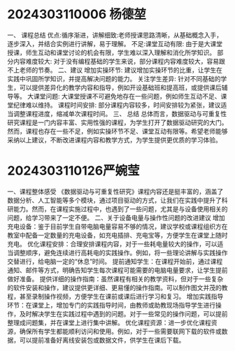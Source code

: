 # 2024303110006 杨德堃

一、 课程总结
优点:循序渐进，讲解细致:老师授课思路清晰，从基础概念入手，逐步深入，并结合实例进行讲解，易于理解。
不足:课堂互动有限: 由于是大课堂授课，师生互动和课堂讨论的机会有限，学生难以深入理解和消化所学知识。
     部分内容难度较大: 对于没有编程基础的学生来说，部分课程内容难度较大，容易跟不上老师的节奏。
二、建议
增加实操环节: 建议增加实操环节的比重，让学生在实践中巩固所学知识，并提高解决问题的能力。
关注学生差异: 针对不同基础的学生，可以提供差异化的教学内容和指导，例如开设基础班和提高班，或提供课后辅导等。
大课堂问题: 大课堂授课不可避免地存在一些问题，例如师生互动不足、课堂纪律难以维持。
课程时间安排: 部分课程内容较多，时间安排较为紧张，建议适当调整课程进度，缩减单次课程时间。
三、 总结
总体而言，数据驱动与可重复性研究课程是一门内容丰富、实用性强的课程，为学生打开了数据驱动研究的大门。然而，课程也存在一些不足，例如实操环节不足、课堂互动有限等。希望老师能够采纳以上建议，不断改进课程内容和教学方式，为学生提供更优质的学习体验。

# 2024303110126严婉莹 

一、课程整体感受 
《数据驱动与可重复性研究》课程内容还是挺丰富的，涵盖了数据分析、人工智能等多个模块，通过项目驱动的方式，让我们在实践中提升了科研能力。然而，在课程实施过程中，也遇到了一些问题，尤其是与设备使用相关的问题，给学习带来了一定不便。 
二、关于设备电量与操作性问题的改进建议 
增加充电设备：鉴于目前学生自带电脑电量容易不够的情况，建议学校或课程组织方在教室中配备一定数量的充电设备，如充电插排、充电宝等，方便学生在课堂上随时充电。 
优化课程安排：合理安排课程内容，对于一些耗电量较大的操作，可以适当调整顺序，避免连续进行高耗电的实践操作。例如，将一些理论讲解与实践操作交替进行，给电脑一定的“休息”时间。 
提前通知学生：在课程开始前，通过课程通知、邮件等方式，明确告知学生每次课程可能需要的电脑电量要求，让学生提前做好准备。 
提供详细的操作指南：虽然课程有相关的教学资料，但对于一些复杂的软件安装和操作，建议提供更详细、更易懂的操作指南。可以制作图文并茂的教程，甚至录制操作视频，方便学生在课前或课后进行学习和复习。 
增加实践指导环节：在课堂上，增加专门的实践指导时间，由教师或助教现场指导学生进行操作，及时解决学生在实践过程中遇到的问题。对于一些常见的操作问题，可以提前整理成问题集，并在课堂上进行集中讲解。 
优化课程资源：进一步优化课程资源，确保所有学生都能顺利访问和使用。例如，对于一些需要联网下载的软件或数据，可以提前准备好离线安装包或数据文件，供学生在课后下载。
